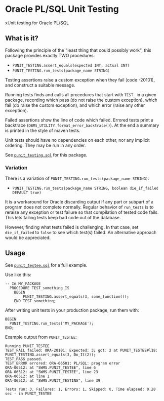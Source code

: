 # Oracle PL/SQL Unit Testing

xUnit testing for Oracle PL/SQL

## What is it?

Following the principle of the "least thing that could possibly work", this
package provides exactly TWO procedures:

- `PUNIT_TESTING.assert_equals(expected INT, actual INT)`
- `PUNIT_TESTING.run_tests(package_name STRING)`

Testing assertions raise a custom exception when they fail (code -20101), and
construct a suitable message.

Running tests finds and calls all procedures that start with `TEST_` in a
given package, recording which pass (do not raise the custom exception), which
fail (do raise the custom exception), and which error (raise any other
exception).

Failed assertions show the line of code which failed.  Errored tests print a
backtrace (`DBMS_UTILITY.format_error_backtrace()`).  At the end a summary is
printed in the style of maven tests.

Unit tests should have no dependencies on each other, nor any implicit
ordering.  They may be run in any order.

See [`punit_testing.sql`](punit_testing.sql) for this package.

### Variation

There is a variation of `PUNIT_TESTING.run_tests(package_name STRING)`:

- `PUNIT_TESTING.run_tests(package_name STRING, boolean die_if_failed DEFAULT true)`

It is a workaround for Oracle discarding output if any part or subpart of a
program does not complete normally.  Regular behavior of `run_tests` is to
reraise any exception or test failure so that compilation of tested code
fails.  This lets failing tests keep bad code out of the database.

However, finding what tests failed is challenging.  In that case, set
`die_if_failed` to `false` to see which test(s) failed.  An alternative
approach would be appreciated.

## Usage

See [`punit_testee.sql`](punit_testee.sql) for a full example.

Use like this:

```plsql
-- In MY_PACKAGE
  PROCEDURE TEST_something IS
    BEGIN
        PUNIT_TESTING.assert_equals(3, some_function());
    END TEST_something;
```

After writing unit tests in your production package, run them with:

```plsql
BEGIN
  PUNIT_TESTING.run_tests('MY_PACKAGE');
END;
```

Example output from `PUNIT_TESTEE`:

```
Running PUNIT_TESTEE
TEST_FAIL failed: ORA-20101: Expected: 3; got: 2 at PUNIT_TESTEE#l18: PUNIT_TESTING.assert_equals(3, Do_It(2));
TEST_PASS passed.
TEST_ERROR errored: ORA-06501: PL/SQL: program error
ORA-06512: at "SWMS.PUNIT_TESTEE", line 6
ORA-06512: at "SWMS.PUNIT_TESTEE", line 23
ORA-06512: at line 1
ORA-06512: at "SWMS.PUNIT_TESTING", line 39

Tests run: 3, Failures: 1, Errors: 1, Skipped: 0, Time elapsed: 0.20 sec - in PUNIT_TESTEE
```
